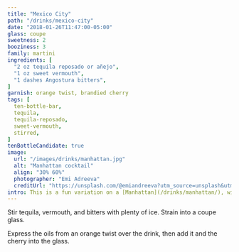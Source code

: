 ```yaml
---
title: "Mexico City"
path: "/drinks/mexico-city"
date: "2018-01-26T11:47:00-05:00"
glass: coupe
sweetness: 2
booziness: 3
family: martini
ingredients: [
  "2 oz tequila reposado or añejo",
  "1 oz sweet vermouth",
  "1 dashes Angostura bitters",
]
garnish: orange twist, brandied cherry
tags: [
  ten-bottle-bar,
  tequila,
  tequila-reposado,
  sweet-vermouth,
  stirred,
]
tenBottleCandidate: true
image:
  url: "/images/drinks/manhattan.jpg"
  alt: "Manhattan cocktail"
  align: "30% 60%"
  photographer: "Emi Adreeva"
  creditUrl: "https://unsplash.com/@emiandreeva?utm_source=unsplash&utm_medium=referral&utm_content=creditCopyText"
intro: This is a fun variation on a [Manhattan](/drinks/manhattan/), with tequila in place of the whiskey. Use a high-quality tequila.
---
```

Stir tequila, vermouth, and bitters with plenty of ice. Strain into a coupe glass.

Express the oils from an orange twist over the drink, then add it and the cherry into the glass.
